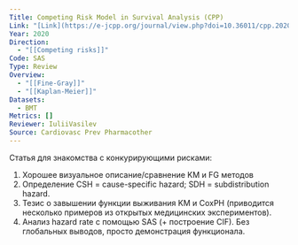 ```yaml
---
Title: Competing Risk Model in Survival Analysis (CPP)
Link: "[Link](https://e-jcpp.org/journal/view.php?doi=10.36011/cpp.2020.2.e11)"
Year: 2020
Direction:
  - "[[Competing risks]]"
Code: SAS
Type: Review
Overview:
  - "[[Fine-Gray]]"
  - "[[Kaplan-Meier]]"
Datasets:
  - BMT
Metrics: []
Reviewer: IuliiVasilev
Source: Cardiovasc Prev Pharmacother
---
```

Статья для знакомства с конкурирующими рисками:
1. Хорошее визуальное описание/сравнение KM и FG методов
2. Определение CSH = cause-specific hazard; SDH = subdistribution hazard.
3. Тезис о завышении функции выживания KM и CoxPH (приводится несколько примеров из открытых медицинских экспериментов).
4. Анализ hazard rate с помощью SAS (+ построение CIF). Без глобальных выводов, просто демонстрация функционала.